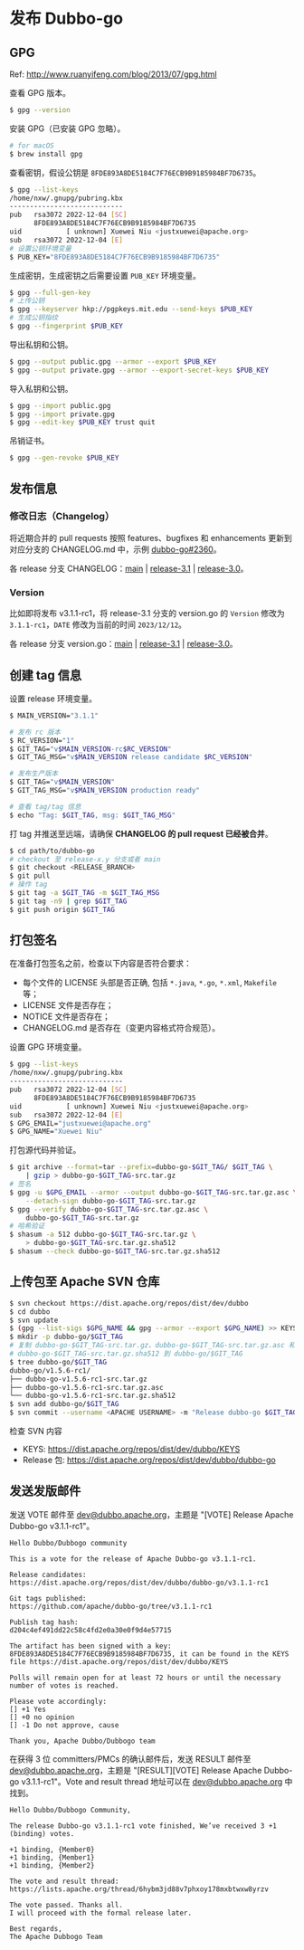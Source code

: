 # 发布 Dubbo-go

## GPG

Ref: http://www.ruanyifeng.com/blog/2013/07/gpg.html

查看 GPG 版本。

```bash
$ gpg --version
```

安装 GPG（已安装 GPG 忽略）。

```bash
# for macOS
$ brew install gpg
```

查看密钥，假设公钥是 `8FDE893A8DE5184C7F76ECB9B9185984BF7D6735`。

```bash
$ gpg --list-keys
/home/nxw/.gnupg/pubring.kbx
----------------------------
pub   rsa3072 2022-12-04 [SC]
      8FDE893A8DE5184C7F76ECB9B9185984BF7D6735
uid           [ unknown] Xuewei Niu <justxuewei@apache.org>
sub   rsa3072 2022-12-04 [E]
# 设置公钥环境变量
$ PUB_KEY="8FDE893A8DE5184C7F76ECB9B9185984BF7D6735"
```

生成密钥，生成密钥之后需要设置 `PUB_KEY` 环境变量。

```bash
$ gpg --full-gen-key
# 上传公钥
$ gpg --keyserver hkp://pgpkeys.mit.edu --send-keys $PUB_KEY
# 生成公钥指纹
$ gpg --fingerprint $PUB_KEY
```

导出私钥和公钥。

```bash
$ gpg --output public.gpg --armor --export $PUB_KEY
$ gpg --output private.gpg --armor --export-secret-keys $PUB_KEY
```

导入私钥和公钥。

```bash
$ gpg --import public.gpg
$ gpg --import private.gpg
$ gpg --edit-key $PUB_KEY trust quit
```

吊销证书。

```bash
$ gpg --gen-revoke $PUB_KEY
```

## 发布信息

### 修改日志（Changelog）

将近期合并的 pull requests 按照 features、bugfixes 和 enhancements 更新到对应分支的 CHANGELOG.md 中，示例 [dubbo-go#2360](https://github.com/apache/dubbo-go/pull/2360)。

各 release 分支 CHANGELOG：[main](https://github.com/apache/dubbo-go/blob/main/CHANGELOG.md) | [release-3.1](https://github.com/apache/dubbo-go/blob/release-3.1/CHANGELOG.md) | [release-3.0](https://github.com/apache/dubbo-go/blob/release-3.0/CHANGELOG.md)。

### Version

比如即将发布 v3.1.1-rc1，将 release-3.1 分支的 version.go 的 `Version` 修改为 `3.1.1-rc1`，`DATE` 修改为当前的时间 `2023/12/12`。

各 release 分支 version.go：[main](https://github.com/apache/dubbo-go/blob/main/common/constant/version.go#L21-L23) | [release-3.1](https://github.com/apache/dubbo-go/blob/release-3.1/common/constant/version.go#L21-L23) | [release-3.0](https://github.com/apache/dubbo-go/blob/release-3.0/common/constant/version.go#L21-L23)。

## 创建 tag 信息

设置 release 环境变量。

```bash
$ MAIN_VERSION="3.1.1"

# 发布 rc 版本
$ RC_VERSION="1"
$ GIT_TAG="v$MAIN_VERSION-rc$RC_VERSION"
$ GIT_TAG_MSG="v$MAIN_VERSION release candidate $RC_VERSION"

# 发布生产版本
$ GIT_TAG="v$MAIN_VERSION"
$ GIT_TAG_MSG="v$MAIN_VERSION production ready"

# 查看 tag/tag 信息
$ echo "Tag: $GIT_TAG, msg: $GIT_TAG_MSG"
```

打 tag 并推送至远端，请确保 **CHANGELOG 的 pull request 已经被合并**。

```bash
$ cd path/to/dubbo-go
# checkout 至 release-x.y 分支或者 main
$ git checkout <RELEASE_BRANCH>
$ git pull
# 操作 tag
$ git tag -a $GIT_TAG -m $GIT_TAG_MSG
$ git tag -n9 | grep $GIT_TAG
$ git push origin $GIT_TAG
```

## 打包签名

在准备打包签名之前，检查以下内容是否符合要求：

- 每个文件的 LICENSE 头部是否正确, 包括 `*.java`, `*.go`, `*.xml`, `Makefile` 等；
- LICENSE 文件是否存在；
- NOTICE 文件是否存在；
- CHANGELOG.md 是否存在（变更内容格式符合规范）。

设置 GPG 环境变量。

```bash
$ gpg --list-keys
/home/nxw/.gnupg/pubring.kbx
----------------------------
pub   rsa3072 2022-12-04 [SC]
      8FDE893A8DE5184C7F76ECB9B9185984BF7D6735
uid           [ unknown] Xuewei Niu <justxuewei@apache.org>
sub   rsa3072 2022-12-04 [E]
$ GPG_EMAIL="justxuewei@apache.org"
$ GPG_NAME="Xuewei Niu"
```

打包源代码并验证。

```bash
$ git archive --format=tar --prefix=dubbo-go-$GIT_TAG/ $GIT_TAG \
    | gzip > dubbo-go-$GIT_TAG-src.tar.gz
# 签名
$ gpg -u $GPG_EMAIL --armor --output dubbo-go-$GIT_TAG-src.tar.gz.asc \
    --detach-sign dubbo-go-$GIT_TAG-src.tar.gz
$ gpg --verify dubbo-go-$GIT_TAG-src.tar.gz.asc \
    dubbo-go-$GIT_TAG-src.tar.gz
# 哈希验证
$ shasum -a 512 dubbo-go-$GIT_TAG-src.tar.gz \
    > dubbo-go-$GIT_TAG-src.tar.gz.sha512
$ shasum --check dubbo-go-$GIT_TAG-src.tar.gz.sha512
```

## 上传包至 Apache SVN 仓库

```bash
$ svn checkout https://dist.apache.org/repos/dist/dev/dubbo
$ cd dubbo
$ svn update
$ (gpg --list-sigs $GPG_NAME && gpg --armor --export $GPG_NAME) >> KEYS
$ mkdir -p dubbo-go/$GIT_TAG
# 复制 dubbo-go-$GIT_TAG-src.tar.gz、dubbo-go-$GIT_TAG-src.tar.gz.asc 和
# dubbo-go-$GIT_TAG-src.tar.gz.sha512 到 dubbo-go/$GIT_TAG
$ tree dubbo-go/$GIT_TAG
dubbo-go/v1.5.6-rc1/
├── dubbo-go-v1.5.6-rc1-src.tar.gz
├── dubbo-go-v1.5.6-rc1-src.tar.gz.asc
└── dubbo-go-v1.5.6-rc1-src.tar.gz.sha512
$ svn add dubbo-go/$GIT_TAG
$ svn commit --username <APACHE USERNAME> -m "Release dubbo-go $GIT_TAG"
```

检查 SVN 内容

- KEYS: https://dist.apache.org/repos/dist/dev/dubbo/KEYS
- Release 包: https://dist.apache.org/repos/dist/dev/dubbo/dubbo-go

## 发送发版邮件

发送 VOTE 邮件至 dev@dubbo.apache.org，主题是 "[VOTE] Release Apache Dubbo-go v3.1.1-rc1"。

```
Hello Dubbo/Dubbogo community

This is a vote for the release of Apache Dubbo-go v3.1.1-rc1.

Release candidates:
https://dist.apache.org/repos/dist/dev/dubbo/dubbo-go/v3.1.1-rc1

Git tags published:
https://github.com/apache/dubbo-go/tree/v3.1.1-rc1

Publish tag hash:
d204c4ef491dd22c58c4fd2e0a30e0f9d4e57715

The artifact has been signed with a key:
8FDE893A8DE5184C7F76ECB9B9185984BF7D6735, it can be found in the KEYS file https://dist.apache.org/repos/dist/dev/dubbo/KEYS

Polls will remain open for at least 72 hours or until the necessary number of votes is reached.

Please vote accordingly:
[] +1 Yes
[] +0 no opinion
[] -1 Do not approve, cause

Thank you, Apache Dubbo/Dubbogo team
```

在获得 3 位 committers/PMCs 的确认邮件后，发送 RESULT 邮件至 dev@dubbo.apache.org，主题是 "[RESULT][VOTE] Release Apache Dubbo-go v3.1.1-rc1"。Vote and result thread 地址可以在 [dev@dubbo.apache.org](https://lists.apache.org/list.html?dev@dubbo.apache.org) 中找到。

```
Hello Dubbo/Dubbogo Community,

The release Dubbo-go v3.1.1-rc1 vote finished, We’ve received 3 +1 (binding) votes.

+1 binding, {Member0}
+1 binding, {Member1}
+1 binding, {Member2}

The vote and result thread:
https://lists.apache.org/thread/6hybm3jd88v7phxoy178mxbtwxw8yrzv

The vote passed. Thanks all.
I will proceed with the formal release later.

Best regards,
The Apache Dubbogo Team
```

